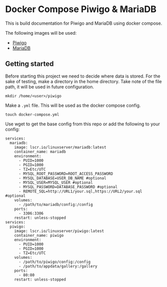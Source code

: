 # Docker Compose Piwigo & MariaDB
This is build documentation for Piwigo and MariaDB using docker compose.

The following images will be used:
 * [Piwigo](https://docs.linuxserver.io/images/docker-piwigo/)
 * [MariaDB](https://docs.linuxserver.io/images/docker-mariadb/)

## Getting started
Before starting this project we need to decide where data is stored. For the sake of testing, make a directory in the home directory. Take note of the file path, it will be used in future configuration.
```
mkdir /home/<user>/piwigo
```

Make a `.yml` file. This will be used as the docker compose config. 
```
touch docker-compose.yml
```

Use wget to get the base config from this repo or add the following to your config:

```
services:
  mariadb:
    image: lscr.io/linuxserver/mariadb:latest
    container_name: mariadb
    environment:
      - PUID=1000
      - PGID=1000
      - TZ=Etc/UTC
      - MYSQL_ROOT_PASSWORD=ROOT_ACCESS_PASSWORD
      - MYSQL_DATABASE=USER_DB_NAME #optional
      - MYSQL_USER=MYSQL_USER #optional
      - MYSQL_PASSWORD=DATABASE_PASSWORD #optional
      - REMOTE_SQL=http://URL1/your.sql,https://URL2/your.sql #optional
    volumes:
      - /path/to/mariadb/config:/config
    ports:
      - 3306:3306
    restart: unless-stopped
services:
  piwigo:
    image: lscr.io/linuxserver/piwigo:latest
    container_name: piwigo
    environment:
      - PUID=1000
      - PGID=1000
      - TZ=Etc/UTC
    volumes:
      - /path/to/piwigo/config:/config
      - /path/to/appdata/gallery:/gallery
    ports:
      - 80:80
    restart: unless-stopped
```
